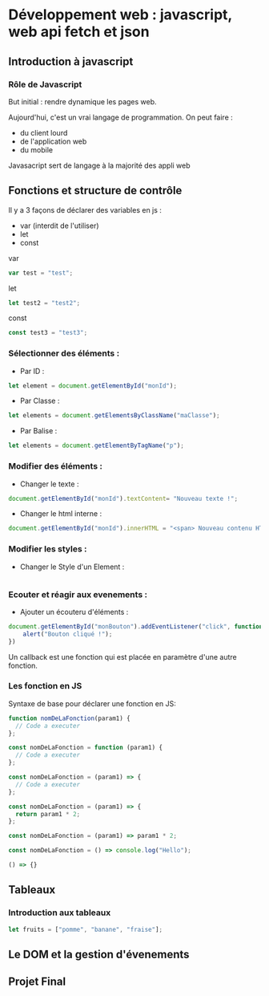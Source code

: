 # Développement web : javascript, web api fetch et json 

## Introduction à javascript

### Rôle de Javascript 

But initial : rendre dynamique les pages web.

Aujourd'hui, c'est un vrai langage de programmation. On peut faire : 

- du client lourd
- de l'application web 
- du mobile 

Javasacript sert de langage à la majorité des appli web 

## Fonctions et structure de contrôle

Il y a 3 façons de déclarer des variables en js :
- var (interdit de l'utiliser)
- let 
- const

var 

``` js
var test = "test";
```

let

``` js
let test2 = "test2";
```

const 

``` js 
const test3 = "test3";
```

### Sélectionner des éléments : 

- Par ID :

``` js
let element = document.getElementById("monId");
```

- Par Classe : 

``` js 
let elements = document.getElementsByClassName("maClasse");
```

- Par Balise :

``` js
let elements = document.getElementByTagName("p");
```

### Modifier des éléments :

- Changer le texte : 

``` js 
document.getElementById("monId").textContent= "Nouveau texte !";
```

- Changer le html interne : 

``` js 
document.getElementById("monId").innerHTML = "<span> Nouveau contenu HTML </span>";
```

### Modifier les styles :

- Changer le Style d'un Element :

``` js

```

### Ecouter et réagir aux evenements :

- Ajouter un écouteru d'éléments :

``` js
document.getElementById("monBouton").addEventListener("click", function() {
    alert("Bouton cliqué !");
})
```

Un callback est une fonction qui est placée en paramètre d'une autre fonction.


### Les fonction en JS

Syntaxe de base pour déclarer une fonction en JS:

```js
function nomDeLaFonction(param1) {
  // Code a executer
};
```

```js
const nomDeLaFonction = function (param1) {
  // Code a executer
};
```

```js
const nomDeLaFonction = (param1) => {
  // Code a executer
};
```

```js
const nomDeLaFonction = (param1) => {
  return param1 * 2;
};
```

```js
const nomDeLaFonction = (param1) => param1 * 2;
```

```js
const nomDeLaFonction = () => console.log("Hello");
```

```js
() => {}
```

## Tableaux

### Introduction aux tableaux

```js
let fruits = ["pomme", "banane", "fraise"];
```









## Le DOM et la gestion d'évenements 



## Projet Final  